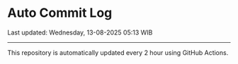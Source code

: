 # Auto Commit Log

Last updated: Wednesday, 13-08-2025 05:13 WIB

---

This repository is automatically updated every 2 hour using GitHub Actions.
